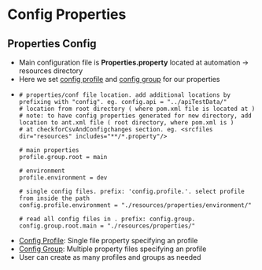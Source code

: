 # Config Properties

## Properties Config

* Main configuration file is **Properties.property** located at automation -&gt; resources directory
* Here we set [config profile](https://docs.autonomx.io/configuration/config-properties/profile) and [config group](https://docs.autonomx.io/configuration/config-properties/group) for our properties
* ```text
  # properties/conf file location. add additional locations by prefixing with "config". eg. config.api = "../apiTestData/"
  # location from root directory ( where pom.xml file is located at )
  # note: to have config properties generated for new directory, add location to ant.xml file ( root directory, where pom.xml is )
  # at checkforCsvAndConfigchanges section. eg. <srcfiles dir="resources" includes="**/*.property"/>

  # main properties
  profile.group.root = main

  # environment
  profile.environment = dev

  # single config files. prefix: 'config.profile.'. select profile from inside the path
  config.profile.environment = "./resources/properties/environment/"

  # read all config files in . prefix: config.group.
  config.group.root.main = "./resources/properties/"
  ```
* [Config Profile](https://docs.autonomx.io/configuration/config-properties/profile): Single file property specifying an profile
* [Config Group](https://docs.autonomx.io/configuration/config-properties/group): Multiple property files specifying an profile
* User can create as many profiles and groups as needed

